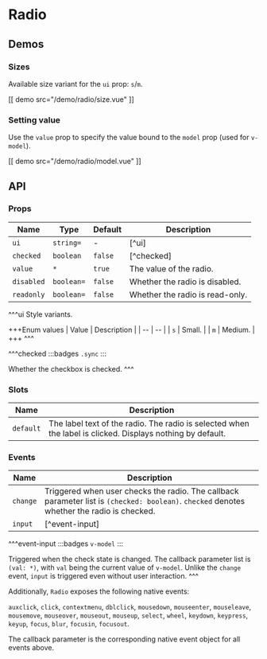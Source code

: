 # Radio

## Demos

### Sizes

Available size variant for the `ui` prop: `s`/`m`.

[[ demo src="/demo/radio/size.vue" ]]

### Setting value

Use the `value` prop to specify the value bound to the `model` prop (used for `v-model`).

[[ demo src="/demo/radio/model.vue" ]]

## API

### Props

| Name | Type | Default | Description |
| -- | -- | -- | -- |
| `ui` | `string=` | - | [^ui] |
| `checked` | `boolean` | `false` | [^checked] |
| `value` | `*` | `true` | The value of the radio. |
| `disabled` | `boolean=` | `false` | Whether the radio is disabled. |
| `readonly` | `boolean=` | `false` | Whether the radio is read-only. |

^^^ui
Style variants.

+++Enum values
| Value | Description |
| -- | -- |
| `s` | Small. |
| `m` | Medium. |
+++
^^^

^^^checked
:::badges
`.sync`
:::

Whether the checkbox is checked.
^^^

### Slots

| Name | Description |
| -- | -- |
| `default` | The label text of the radio. The radio is selected when the label is clicked. Displays nothing by default. |

### Events

| Name | Description |
| -- | -- |
| `change` | Triggered when user checks the radio. The callback parameter list is `(checked: boolean)`. `checked` denotes whether the radio is checked. |
| `input` | [^event-input] |

^^^event-input
:::badges
`v-model`
:::

Triggered when the check state is changed. The callback parameter list is `(val: *)`, with `val` being the current value of `v-model`. Unlike the `change` event, `input` is triggered even without user interaction.
^^^

Additionally, `Radio` exposes the following native events:

`auxclick`, `click`, `contextmenu`, `dblclick`, `mousedown`, `mouseenter`, `mouseleave`, `mousemove`, `mouseover`, `mouseout`, `mouseup`, `select`, `wheel`, `keydown`, `keypress`, `keyup`, `focus`, `blur`, `focusin`, `focusout`.

The callback parameter is the corresponding native event object for all events above.
